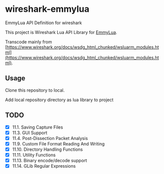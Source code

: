 # wireshark-emmylua

EmmyLua API Definition for wireshark

This project is Wireshark Lua API Library for [EmmyLua](https://emmylua.github.io/).

Transcode mainly from [https://www.wireshark.org/docs/wsdg_html_chunked/wsluarm_modules.html](https://www.wireshark.org/docs/wsdg_html_chunked/wsluarm_modules.html).

## Usage

Clone this repository to local.

Add local repository directory as lua library to project

## TODO
- [x] 11.1. Saving Capture Files
- [x] 11.3. GUI Support
- [x] 11.4. Post-Dissection Packet Analysis
- [x] 11.9. Custom File Format Reading And Writing
- [x] 11.10. Directory Handling Functions
- [x] 11.11. Utility Functions
- [x] 11.13. Binary encode/decode support
- [x] 11.14. GLib Regular Expressions
